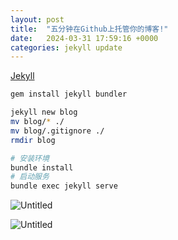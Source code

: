 ```yaml
---
layout: post
title:  "五分钟在Github上托管你的博客!"
date:   2024-03-31 17:59:16 +0000
categories: jekyll update
---
```


[Jekyll](https://www.bilibili.com/video/BV1qs41157ZZ?p=5&vd_source=0cf989e97ecdc697d59419d1998a663f)

```bash
gem install jekyll bundler

jekyll new blog
mv blog/* ./
mv blog/.gitignore ./
rmdir blog

# 安装环境
bundle install
# 启动服务
bundle exec jekyll serve
```

![Untitled](Github%20io%200a179547d14c442c8661d9757449f195/Untitled.png)

![Untitled](Github%20io%200a179547d14c442c8661d9757449f195/Untitled%201.png)
